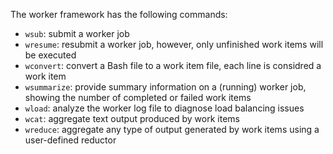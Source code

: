 The worker framework has the following commands:
  * `wsub`: submit a worker job
  * `wresume`: resubmit a worker job, however, only unfinished work items will be executed
  * `wconvert`: convert a Bash file to a work item file, each line is considred a work item
  * `wsummarize`: provide summary information on a (running) worker job, showing the number of completed or failed work items
  * `wload`: analyze the worker log file to diagnose load balancing issues
  * `wcat`: aggregate text output produced by work items
  * `wreduce`: aggregate any type of output generated by work items using a user-defined reductor
